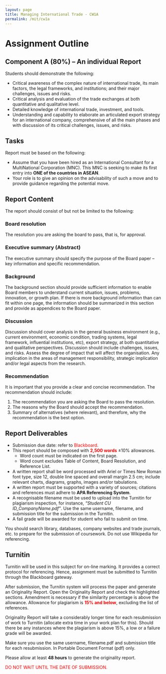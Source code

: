 ```yaml
---
layout: page
title: Managing International Trade - CW1A
permalink: /mit/cw1a
---
```


# Assignment Outline

## Component A (80%) – An individual Report

Students should demonstrate the following:
- Critical awareness of the complex nature of international trade, its main factors,
the legal frameworks, and institutions; and their major challenges, issues and
risks.
- Critical analysis and evaluation of the trade exchanges at both quantitative and
qualitative level.
- Detailed knowledge of international trade, investment, and tools.
- Understanding and capability to elaborate an articulated export strategy for an
international company, comprehensive of all the main phases and with
discussion of its critical challenges, issues, and risks.

## Tasks
Report must be based on the following:
- Assume that you have been hired as an International Consultant for a MultiNational Corporation (MNC). This MNC is seeking to make its first entry into
**ONE of the countries in ASEAN**.
- Your role is to give an opinion on the advisability of such a move and to provide
guidance regarding the potential move.

## Report Content
The report should consist of but not be limited to the following:
### Board resolution
The resolution you are asking the board to pass, that is, for approval.

### Executive summary (Abstract)
The executive summary should specify the purpose of the Board paper – key
information and specific recommendation.
### Background
The background section should provide sufficient information to enable Board
members to understand current situation, issues, problems, innovation, or growth
plan. If there is more background information than can fit within one page, the
information should be summarized in this section and provide as appendices to the
Board paper.
### Discussion
Discussion should cover analysis in the general business environment (e.g., current
environment, economic condition, trading systems, legal framework, influential
institutions, etc), export strategy, at both quantitative and qualitative perspectives.
Discussion should include challenges, issues, and risks. Assess the degree of
impact that will affect the organisation. Any implication in the areas of management
responsibility, strategic implication and/or legal aspects from the research.
### Recommendation
It is important that you provide a clear and concise recommendation. The
recommendation should include:
1. The recommendation you are asking the Board to pass the resolution.
2. The reasons why the Board should accept the recommendation.
3. Summary of alternatives (where relevant), and therefore, why the
recommendation is the best option.

## Report Deliverables
- Submission due date: refer to <span style="color:red;">Blackboard</span>.
- This report should be composed with <span style="color:red;">**2,500 words**</span> ±10% allowances.
  - Word count must be indicated on the first page.
  - Word count excludes Table of Content, Board Resolution, and Reference List.
- A written report shall be word processed with Ariel or Times New Roman font
type, size 12, double line spaced and overall margin 2.5 cm; include relevant
charts, diagrams, graphs, images and/or tabulations.
- A written report must be supported with a variety of sources; citations and
references must adhere to **APA Referencing System**.
- A recognisable filename must be used to upload into the Turnitin for plagiarism
inspection, for instance, *“Student CU ID_CompanyName.pdf”*. Use the same
username, filename, and submission title for the submission in the Turnitin.
- A fail grade will be awarded for student who fail to submit on time.

You should search library, databases, company websites and trade journals, etc. to
prepare for the submission of coursework. Do not use Wikipedia for referencing.

## Turnitin

Turnitin will be used in this subject for on-line marking. It provides a correct protocol
for referencing. Hence, assignment must be submitted to Turnitin through the
Blackboard gateway.

After submission, the Turnitin system will process the paper and generate an
Originality Report. Open the Originality Report and check the highlighted sections.
Amendment is necessary if the similarity percentage is above the allowance.
Allowance for plagiarism is <span style="color:red;font-weight:bold;">15% and below</span>, excluding the list of references.

Originality Report will take a considerably longer time for each resubmission of work
to Turnitin (allocate extra time in your work plan for this). Should there be any instances
where the plagiarism is above 15%, a low or a failure grade will be awarded.

Make sure you use the same username, filename.pdf and submission title for each resubmission. In Portable Document Format (pdf) only.

Please allow at least **48 hours** to generate the originality report.

<span style="color:red;">DO NOT WAIT UNTIL THE DATE OF SUBMISSION.</span>